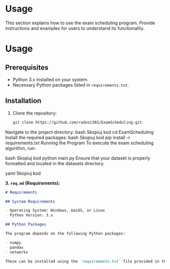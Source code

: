 # Usage

This section explains how to use the exam scheduling program.
Provide instructions and examples for users to understand its functionality.

# Usage

## Prerequisites

- Python 3.x installed on your system.
- Necessary Python packages listed in `requirements.txt`.

## Installation

1. Clone the repository:
   ```bash
   git clone https://github.com/radosz365/ExamScheduling.git
Navigate to the project directory:
bash
Skopiuj kod
cd ExamScheduling
Install the required packages:
bash
Skopiuj kod
pip install -r requirements.txt
Running the Program
To execute the exam scheduling algorithm, run:

bash
Skopiuj kod
python main.py
Ensure that your dataset is properly formatted and located in the datasets directory.

yaml
Skopiuj kod

**3. `req.md` (Requirements):**

```markdown
# Requirements

## System Requirements

- Operating System: Windows, macOS, or Linux
- Python Version: 3.x

## Python Packages

The program depends on the following Python packages:

- numpy
- pandas
- networkx

These can be installed using the `requirements.txt` file provided in the repository.